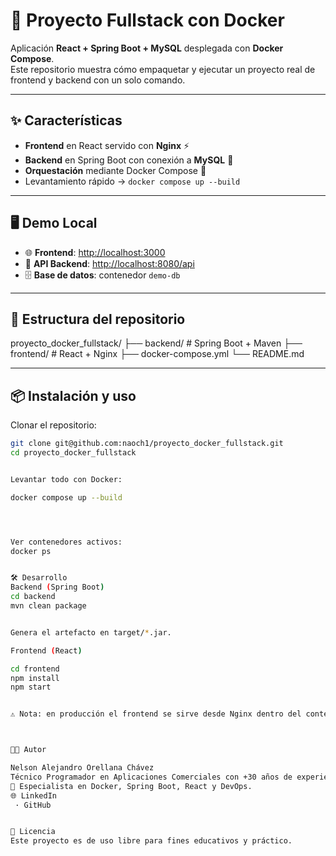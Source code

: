 # 🚀 Proyecto Fullstack con Docker

Aplicación **React + Spring Boot + MySQL** desplegada con **Docker Compose**.  
Este repositorio muestra cómo empaquetar y ejecutar un proyecto real de frontend y backend con un solo comando.  

---

## ✨ Características

- **Frontend** en React servido con **Nginx** ⚡  
- **Backend** en Spring Boot con conexión a **MySQL** 🔗  
- **Orquestación** mediante Docker Compose 🐳  
- Levantamiento rápido → `docker compose up --build`  

---

## 🖥️ Demo Local

- 🌐 **Frontend**: [http://localhost:3000](http://localhost:3000)  
- 📡 **API Backend**: [http://localhost:8080/api](http://localhost:8080/api)  
- 🗄️ **Base de datos**: contenedor `demo-db`  

---

## 📂 Estructura del repositorio

proyecto_docker_fullstack/
├── backend/ # Spring Boot + Maven
├── frontend/ # React + Nginx
├── docker-compose.yml
└── README.md



---

## 📦 Instalación y uso

Clonar el repositorio:
```bash
git clone git@github.com:naoch1/proyecto_docker_fullstack.git
cd proyecto_docker_fullstack


Levantar todo con Docker:

docker compose up --build




Ver contenedores activos:
docker ps


🛠️ Desarrollo
Backend (Spring Boot)
cd backend
mvn clean package


Genera el artefacto en target/*.jar.

Frontend (React)

cd frontend
npm install
npm start


⚠️ Nota: en producción el frontend se sirve desde Nginx dentro del contenedor.



👨‍💻 Autor

Nelson Alejandro Orellana Chávez
Técnico Programador en Aplicaciones Comerciales con +30 años de experiencia en IT.
💼 Especialista en Docker, Spring Boot, React y DevOps.
🌐 LinkedIn
 · GitHub


📄 Licencia
Este proyecto es de uso libre para fines educativos y práctico.

